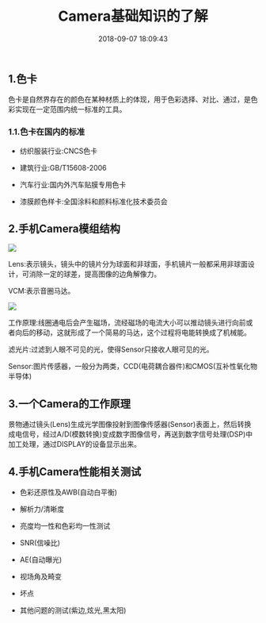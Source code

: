 ﻿---
title: Camera基础知识的了解
comments: true
date: 2018-09-07 18:09:43
categories: Camera
tags: Camera tuning
about:

---

## 1.色卡

色卡是自然界存在的颜色在某种材质上的体现，用于色彩选择、对比、通过，是色彩实现在一定范围内统一标准的工具。

### 1.1.色卡在国内的标准

* 纺织服装行业:CNCS色卡

* 建筑行业:GB/T15608-2006

* 汽车行业:国内外汽车贴膜专用色卡

* 漆膜颜色样卡:全国涂料和颜料标准化技术委员会

## 2.手机Camera模组结构

![ ](https://www.cnblogs.com/images/cnblogs_com/cliy-10/1299108/o_1.png)

Lens:表示镜头，镜头中的镜片分为球面和非球面，手机镜片一般都采用非球面设计，可消除一定的球差，提高图像的边角解像力。

VCM:表示音圈马达。

![ ](https://www.cnblogs.com/images/cnblogs_com/cliy-10/1299108/o_2.png)

工作原理:线圈通电后会产生磁场，流经磁场的电流大小可以推动镜头进行向前或者向后的移动，这就形成了一个简易的马达，这个过程将电能转换成了机械能。

滤光片:过滤到人眼不可见的光，使得Sensor只接收人眼可见的光。

Sensor:图片传感器，一般分为两类，CCD(电荷耦合器件)和CMOS(互补性氧化物半导体)

## 3.一个Camera的工作原理

景物通过镜头(Lens)生成光学图像投射到图像传感器(Sensor)表面上，然后转换成电信号，经过A/D(模数转换)变成数字图像信号，再送到数字信号处理(DSP)中加工处理，通过DISPLAY的设备显示出来。

## 4.手机Camera性能相关测试

* 色彩还原性及AWB(自动白平衡)

* 解析力/清晰度

* 亮度均一性和色彩均一性测试

* SNR(信噪比)

* AE(自动曝光)

* 视场角及畸变

* 坏点

* 其他问题的测试(紫边,炫光,黑太阳)